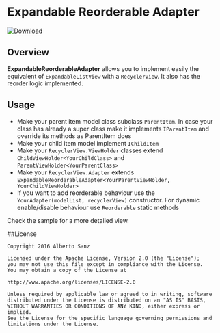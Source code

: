 # Expandable Reorderable Adapter

[ ![Download](https://api.bintray.com/packages/albertosh/maven/expandable-reorderable-adapter/images/download.svg) ](https://bintray.com/albertosh/maven/expandable-reorderable-adapter/_latestVersion)

## Overview

**ExpandableReorderableAdapter** allows you to implement easily the equivalent of `ExpandableListView` with a `RecyclerView`. It also has the reorder logic implemented.


## Usage
* Make your parent item model class subclass `ParentItem`. In case your class has already a super class make it implements `IParentItem` and override its methods as ParentItem does
* Make your child item model implement `IChildItem`
* Make your `RecyclerView.ViewHolder` classes extend `ChildViewHolder<YourChildClass>` and `ParentViewHolder<YourParentClass>`
* Make your `RecyclerView.Adapter` extends `ExpandableReorderableAdapter<YourParentViewHolder, YourChildViewHolder>`
* If you want to add reorderable behaviour use the `YourAdapter(modelList, recyclerView)` constructor. For dynamic enable/disable behaviour use `Reorderable` static methods

Check the sample for a more detailed view.

##License
 
    Copyright 2016 Alberto Sanz

    Licensed under the Apache License, Version 2.0 (the "License");
    you may not use this file except in compliance with the License.
    You may obtain a copy of the License at

    http://www.apache.org/licenses/LICENSE-2.0

    Unless required by applicable law or agreed to in writing, software
    distributed under the License is distributed on an "AS IS" BASIS,
    WITHOUT WARRANTIES OR CONDITIONS OF ANY KIND, either express or implied.
    See the License for the specific language governing permissions and
    limitations under the License.